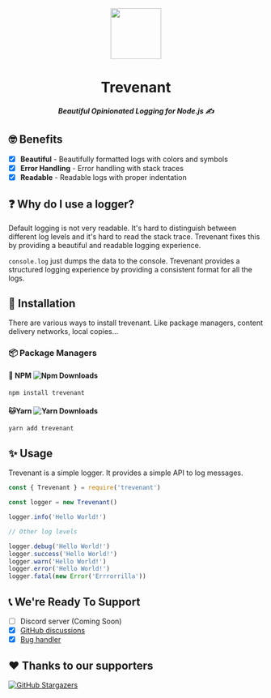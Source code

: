 <!-- markdownlint-disable-next-line -->
<div align="center"><img height="100px" width="100px" src="https://github.com/krshkun/trevenant/raw/main/.github/assets/trevenant.png"><br><h1>Trevenant</h1><h5>Beautiful Opinionated Logging for Node.js ✍️</h5></div>

## 🤓 Benefits

- [x] **Beautiful** - Beautifully formatted logs with colors and symbols
- [x] **Error Handling** - Error handling with stack traces
- [x] **Readable** - Readable logs with proper indentation

## ❓ Why do I use a logger?

Default logging is not very readable. It's hard to distinguish between different log levels and it's hard to read the stack trace. Trevenant fixes this by providing a beautiful and readable logging experience.

`console.log` just dumps the data to the console. Trevenant provides a structured logging experience by providing a consistent format for all the logs.

## 🌟 Installation

There are various ways to install trevenant. Like package managers, content delivery networks, local copies...

### 📦 Package Managers

#### 💝 **NPM** ![Npm Downloads](https://img.shields.io/npm/dt/trevenant?style=flat-square)

```bash
npm install trevenant
```

#### 🐱**Yarn** ![Yarn Downloads](https://img.shields.io/npm/dt/trevenant?style=flat-square)

```bash
yarn add trevenant
```

## ✨ Usage

Trevenant is a simple logger. It provides a simple API to log messages.

```js
const { Trevenant } = require('trevenant')

const logger = new Trevenant()

logger.info('Hello World!')

// Other log levels

logger.debug('Hello World!')
logger.success('Hello World!')
logger.warn('Hello World!')
logger.error('Hello World!')
logger.fatal(new Error('Errrorrilla'))
```

## 📞 We're Ready To Support

* [ ] Discord server (Coming Soon)
* [x] [GitHub discussions](https://github.com/krshkun/trevenant/discussions)
* [x] [Bug handler](https://github.com/krshkun/trevenant/issues)

## ❤ Thanks to our supporters

[![GitHub Stargazers](https://reporoster.com/stars/krshkun/trevenant)](https://github.com/krshkun/trevenant/stargazers)
